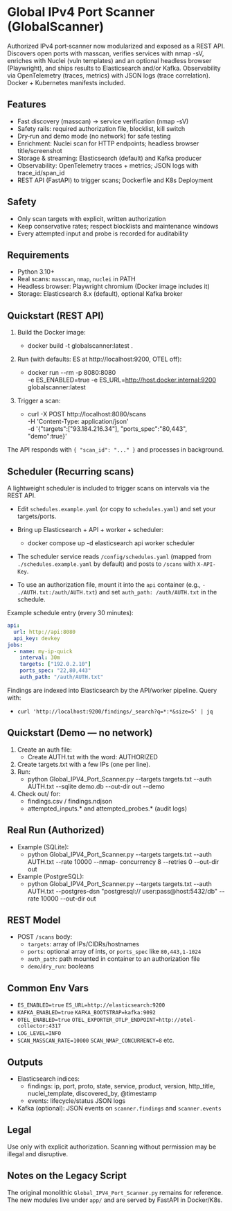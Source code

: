  # Global IPv4 Port Scanner (GlobalScanner)

  Authorized IPv4 port‑scanner now modularized and exposed as a REST API.
  Discovers open ports with masscan, verifies services with nmap -sV, enriches with
  Nuclei (vuln templates) and an optional headless browser (Playwright), and ships
  results to Elasticsearch and/or Kafka. Observability via OpenTelemetry (traces,
  metrics) with JSON logs (trace correlation). Docker + Kubernetes manifests included.

  ## Features

  - Fast discovery (masscan) → service verification (nmap -sV)
  - Safety rails: required authorization file, blocklist, kill switch
  - Dry‑run and demo mode (no network) for safe testing
  - Enrichment: Nuclei scan for HTTP endpoints; headless browser title/screenshot
  - Storage & streaming: Elasticsearch (default) and Kafka producer
  - Observability: OpenTelemetry traces + metrics; JSON logs with trace_id/span_id
  - REST API (FastAPI) to trigger scans; Dockerfile and K8s Deployment

  ## Safety

  - Only scan targets with explicit, written authorization
  - Keep conservative rates; respect blocklists and maintenance windows
  - Every attempted input and probe is recorded for auditability

  ## Requirements

  - Python 3.10+
  - Real scans: `masscan`, `nmap`, `nuclei` in PATH
  - Headless browser: Playwright chromium (Docker image includes it)
  - Storage: Elasticsearch 8.x (default), optional Kafka broker

  ## Quickstart (REST API)

  1. Build the Docker image:

      - docker build -t globalscanner:latest .

  2. Run (with defaults: ES at http://localhost:9200, OTEL off):

      - docker run --rm -p 8080:8080 \
        -e ES_ENABLED=true -e ES_URL=http://host.docker.internal:9200 \
        globalscanner:latest

  3. Trigger a scan:

      - curl -X POST http://localhost:8080/scans \
        -H 'Content-Type: application/json' \
        -d '{"targets":["93.184.216.34"], "ports_spec":"80,443", "demo":true}'

  The API responds with `{ "scan_id": "..." }` and processes in background.

  ## Scheduler (Recurring scans)

  A lightweight scheduler is included to trigger scans on intervals via the REST API.

  - Edit `schedules.example.yaml` (or copy to `schedules.yaml`) and set your targets/ports.
  - Bring up Elasticsearch + API + worker + scheduler:

      - docker compose up -d elasticsearch api worker scheduler

  - The scheduler service reads `/config/schedules.yaml` (mapped from `./schedules.example.yaml` by default) and posts to `/scans` with `X-API-Key`.
  - To use an authorization file, mount it into the `api` container (e.g., `- ./AUTH.txt:/auth/AUTH.txt`) and set `auth_path: /auth/AUTH.txt` in the schedule.

  Example schedule entry (every 30 minutes):

  ```yaml
  api:
    url: http://api:8080
    api_key: devkey
  jobs:
    - name: my-ip-quick
      interval: 30m
      targets: ["192.0.2.10"]
      ports_spec: "22,80,443"
      auth_path: "/auth/AUTH.txt"
  ```

  Findings are indexed into Elasticsearch by the API/worker pipeline. Query with:

  - `curl 'http://localhost:9200/findings/_search?q=*:*&size=5' | jq`

  ## Quickstart (Demo — no network)

  1. Create an auth file:
      - Create AUTH.txt with the word: AUTHORIZED
  2. Create targets.txt with a few IPs (one per line).
  3. Run:
      - python Global_IPV4_Port_Scanner.py --targets targets.txt --auth AUTH.txt --sqlite demo.db --out-dir
  out --demo
  4. Check out/ for:
      - findings.csv / findings.ndjson
      - attempted_inputs.* and attempted_probes.* (audit logs)

  ## Real Run (Authorized)

  - Example (SQLite):
      - python Global_IPV4_Port_Scanner.py --targets targets.txt --auth AUTH.txt --rate 10000 --nmap-
  concurrency 8 --retries 0 --out-dir out
  - Example (PostgreSQL):
      - python Global_IPV4_Port_Scanner.py --targets targets.txt --auth AUTH.txt --postgres-dsn "postgresql://
  user:pass@host:5432/db" --rate 10000 --out-dir out

  ## REST Model

  - POST `/scans` body:
    - `targets`: array of IPs/CIDRs/hostnames
    - `ports`: optional array of ints, or `ports_spec` like `80,443,1-1024`
    - `auth_path`: path mounted in container to an authorization file
    - `demo`/`dry_run`: booleans

  ## Common Env Vars

  - `ES_ENABLED=true` `ES_URL=http://elasticsearch:9200`
  - `KAFKA_ENABLED=true` `KAFKA_BOOTSTRAP=kafka:9092`
  - `OTEL_ENABLED=true` `OTEL_EXPORTER_OTLP_ENDPOINT=http://otel-collector:4317`
  - `LOG_LEVEL=INFO`
  - `SCAN_MASSCAN_RATE=10000` `SCAN_NMAP_CONCURRENCY=8` etc.

  ## Outputs

  - Elasticsearch indices:
    - findings: ip, port, proto, state, service, product, version, http_title, nuclei_template, discovered_by, @timestamp
    - events: lifecycle/status JSON logs
  - Kafka (optional): JSON events on `scanner.findings` and `scanner.events`

  ## Legal

  Use only with explicit authorization. Scanning without permission may be illegal and disruptive.
  ## Notes on the Legacy Script

  The original monolithic `Global_IPV4_Port_Scanner.py` remains for reference.
  The new modules live under `app/` and are served by FastAPI in Docker/K8s.
